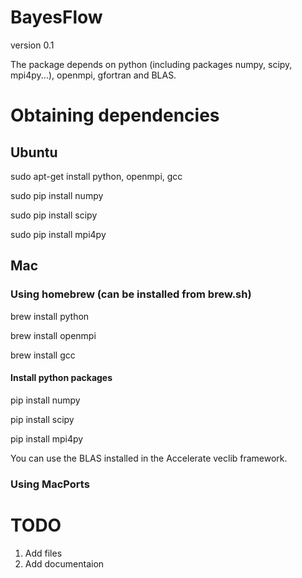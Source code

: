 BayesFlow
========
version 0.1

The package depends on python (including packages numpy, scipy, mpi4py...), openmpi, gfortran and BLAS.

Obtaining dependencies
===========================

Ubuntu
-----------

sudo apt-get install python, openmpi, gcc


sudo pip install numpy

sudo pip install scipy

sudo pip install mpi4py

Mac
----------------
### Using homebrew (can be installed from brew.sh)

brew install python

brew install openmpi

brew install gcc


#### Install python packages

pip install numpy

pip install scipy

pip install mpi4py


You can use the BLAS installed in the Accelerate veclib framework.


### Using MacPorts


TODO
=====
1. Add files
2. Add documentaion 





